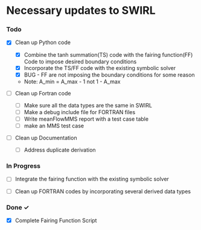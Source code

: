 # Necessary updates to SWIRL

### Todo

- [x] Clean up Python code 
  - [x] Combine the tanh summation(TS) code with the fairing function(FF) Code
  to impose desired boundary conditions
  - [x] Incorporate the TS/FF code with the existing symbolic solver
  - [x] BUG - FF are not imposing the boundary conditions for some reason  
  - Note: A_min = A_max - 1 not 1 - A_max

- [ ] Clean up Fortran code
  - [ ] Make sure all the data types are the same in SWIRL 
  - [ ] Make a debug include file for FORTRAN files
  - [ ] Write meanFlowMMS report with a test case table
  - [ ] make an MMS test case 
- [ ] Clean up Documentation
  - [ ] Address duplicate derivation 
### In Progress

- [ ] Integrate the fairing function with the existing symbolic solver
- [ ] Clean up FORTRAN codes by incorporating several derived data types 


### Done ✓

- [x] Complete Fairing Function Script

